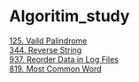 # Algoritim_study

<!--format []()<br> -->

[125. Vaild Palindrome](https://velog.io/@yelim421/Valid-PalindromePython3)<br>
[344. Reverse String](https://velog.io/@yelim421/344.-Reverse-String-Python3)<br>
[937. Reorder Data in Log Files](https://velog.io/@yelim421/937.-Reorder-Data-in-Log-Files-Python3)<br>
[819. Most Common Word](https://velog.io/@yelim421/819.-Most-Common-Word-Python3)<br>
